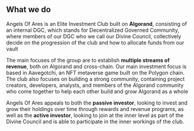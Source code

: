 ## What we do

Angels Of Ares is an Elite Investment Club built on **Algorand**, consisting of an internal DGC, which stands for Decentralized Governed Community, where members of our DGC who we call our Divine Council, collectively decide on the progression of the club and how to allocate funds from our vault

The main focuses of the group are to establish **multiple streams of revenue**, both on Algorand and cross-chain. Our main investment focus is based in Aavegotchi, an NFT metaverse game built on the Polygon chain. The club also focuses on building a strong community, containing project creators, developers, analysts, and members of the Algorand community who come together to help each other build and grow Algorand as a whole

Angels Of Ares appeals to both the **passive investor**, looking to invest and grow their holdings over time through rewards and revenue programs, as well as the **active investor**, looking to join at the inner level as part of the Divine Council and is able to participate in the inner workings of the club.
